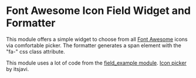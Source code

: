 # Font Awesome Icon Field Widget and Formatter 

This module offers a simple widget to choose from all [Font Awesome](https://github.com/FortAwesome/Font-Awesome/) icons via comfortable picker. 
The formatter generates a span element with the "fa-" css class attribute.


This module uses a lot of code from the [field_example module](https://www.drupal.org/project/examples). 
[Icon picker](https://github.com/itsjavi/fontawesome-iconpicker) by itsjavi.
